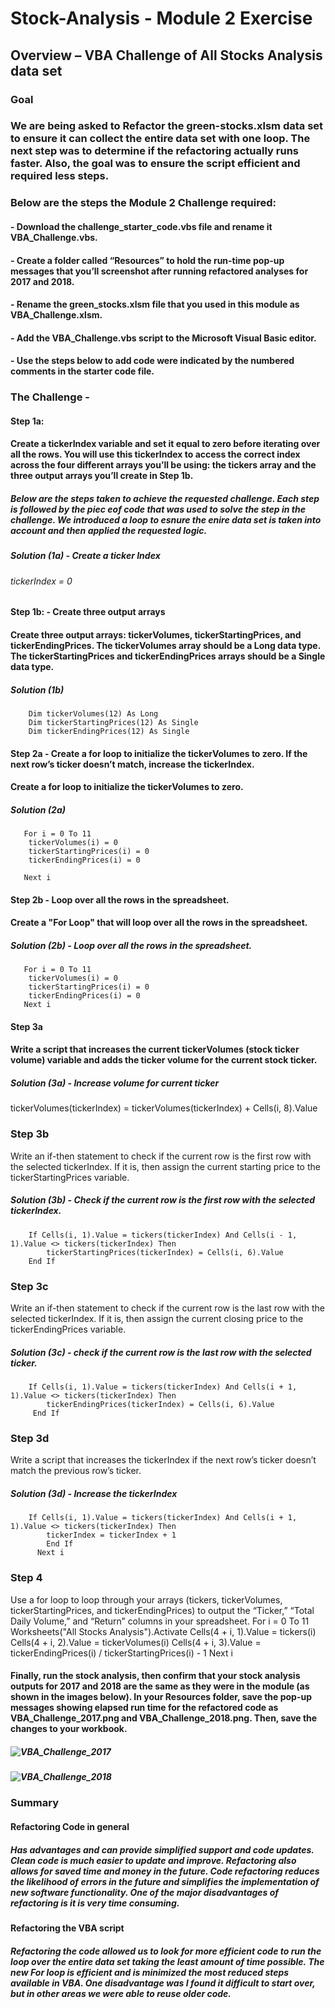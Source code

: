 # Stock-Analysis - Module 2 Exercise
## Overview – VBA Challenge of All Stocks Analysis data set 
### Goal
### We are being asked to Refactor the green-stocks.xlsm data set to ensure it can collect the entire data set with one loop. The next step was to determine if the refactoring actually runs faster. Also, the goal was to ensure the script efficient and required less steps.
### Below are the steps the Module 2 Challenge required:
#### - Download the challenge_starter_code.vbs file and rename it VBA_Challenge.vbs.
#### - Create a folder called “Resources” to hold the run-time pop-up messages that you’ll screenshot after running refactored analyses for 2017 and 2018.
#### - Rename the green_stocks.xlsm file that you used in this module as VBA_Challenge.xlsm.
#### - Add the VBA_Challenge.vbs script to the Microsoft Visual Basic editor.
#### - Use the steps below to add code were indicated by the numbered comments in the starter code file.
### The Challenge -
#### Step 1a:
#### Create a tickerIndex variable and set it equal to zero before iterating over all the rows. You will use this tickerIndex to access the correct index across the four different arrays you’ll be using: the tickers array and the three output arrays you’ll create in Step 1b.
##### Below are the steps taken to achieve the requested challenge. Each step is followed by the piec eof code that was used to solve the step in the challenge. We introduced a loop to esnure the enire data set is taken into account and then applied the requested logic.
##### Solution (1a) - Create a ticker Index
######    tickerIndex = 0
#### Step 1b: - Create three output arrays
#### Create three output arrays: tickerVolumes, tickerStartingPrices, and tickerEndingPrices. The tickerVolumes array should be a Long data type. The tickerStartingPrices and tickerEndingPrices arrays should be a Single data type.
##### Solution (1b)
        Dim tickerVolumes(12) As Long
        Dim tickerStartingPrices(12) As Single
        Dim tickerEndingPrices(12) As Single
#### Step 2a - Create a for loop to initialize the tickerVolumes to zero. If the next row’s ticker doesn’t match, increase the tickerIndex.
#### Create a for loop to initialize the tickerVolumes to zero.
##### Solution (2a)
       For i = 0 To 11
        tickerVolumes(i) = 0
        tickerStartingPrices(i) = 0
        tickerEndingPrices(i) = 0
        
       Next i
#### Step 2b - Loop over all the rows in the spreadsheet.
#### Create a "For Loop" that will loop over all the rows in the spreadsheet.
##### Solution (2b) - Loop over all the rows in the spreadsheet.
       For i = 0 To 11
        tickerVolumes(i) = 0
        tickerStartingPrices(i) = 0
        tickerEndingPrices(i) = 0
       Next i
#### Step 3a
#### Write a script that increases the current tickerVolumes (stock ticker volume) variable and adds the ticker volume for the current stock ticker.
##### Solution (3a) - Increase volume for current ticker
tickerVolumes(tickerIndex) = tickerVolumes(tickerIndex) + Cells(i, 8).Value
### Step 3b
Write an if-then statement to check if the current row is the first row with the selected tickerIndex. If it is, then assign the current starting price to the tickerStartingPrices variable.
##### Solution (3b) - Check if the current row is the first row with the selected tickerIndex.
        If Cells(i, 1).Value = tickers(tickerIndex) And Cells(i - 1, 1).Value <> tickers(tickerIndex) Then
            tickerStartingPrices(tickerIndex) = Cells(i, 6).Value
        End If
### Step 3c 
Write an if-then statement to check if the current row is the last row with the selected tickerIndex. If it is, then assign the current closing price to the tickerEndingPrices variable.
##### Solution (3c) - check if the current row is the last row with the selected ticker.
        If Cells(i, 1).Value = tickers(tickerIndex) And Cells(i + 1, 1).Value <> tickers(tickerIndex) Then
            tickerEndingPrices(tickerIndex) = Cells(i, 6).Value
         End If
### Step 3d 
Write a script that increases the tickerIndex if the next row’s ticker doesn’t match the previous row’s ticker.
##### Solution (3d) - Increase the tickerIndex
        If Cells(i, 1).Value = tickers(tickerIndex) And Cells(i + 1, 1).Value <> tickers(tickerIndex) Then
            tickerIndex = tickerIndex + 1
            End If
          Next i
### Step 4
Use a for loop to loop through your arrays (tickers, tickerVolumes, tickerStartingPrices, and tickerEndingPrices) to output the “Ticker,” “Total Daily Volume,” and “Return” columns in your spreadsheet.
    For i = 0 To 11
      Worksheets("All Stocks Analysis").Activate
        Cells(4 + i, 1).Value = tickers(i)
        Cells(4 + i, 2).Value = tickerVolumes(i)
        Cells(4 + i, 3).Value = tickerEndingPrices(i) / tickerStartingPrices(i) - 1
    Next i
#### Finally, run the stock analysis, then confirm that your stock analysis outputs for 2017 and 2018 are the same as they were in the module (as shown in the images below). In your Resources folder, save the pop-up messages showing elapsed run time for the refactored code as VBA_Challenge_2017.png and VBA_Challenge_2018.png. Then, save the changes to your workbook.   
##### ![VBA_Challenge_2017](https://user-images.githubusercontent.com/78942339/125214091-3bfd9600-e283-11eb-8186-4a800dd0299e.PNG)
##### ![VBA_Challenge_2018](https://user-images.githubusercontent.com/78942339/125214092-3ef88680-e283-11eb-889b-a0faf97def66.PNG)
### Summary
#### Refactoring Code in general
##### Has advantages and can provide simplified support and code updates. Clean code is much easier to update and improve. Refactoring also allows for saved time and money in the future. Code refactoring reduces the likelihood of errors in the future and simplifies the implementation of new software functionality. One of the major disadvantages of refactoring is it is very time consuming.
#### Refactoring the VBA script
##### Refactoring the code allowed us to look for more efficient code to run the loop over the entire data set taking the least amount of time possible. The new For loop is efficient and is minimized the most reduced steps available in VBA. One disadvantage was I found it difficult to start over, but in other areas we were able to reuse older code.                    
